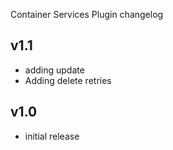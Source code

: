 Container Services Plugin changelog

v1.1
-----
- adding update
- Adding delete retries

v1.0
-----
- initial release
